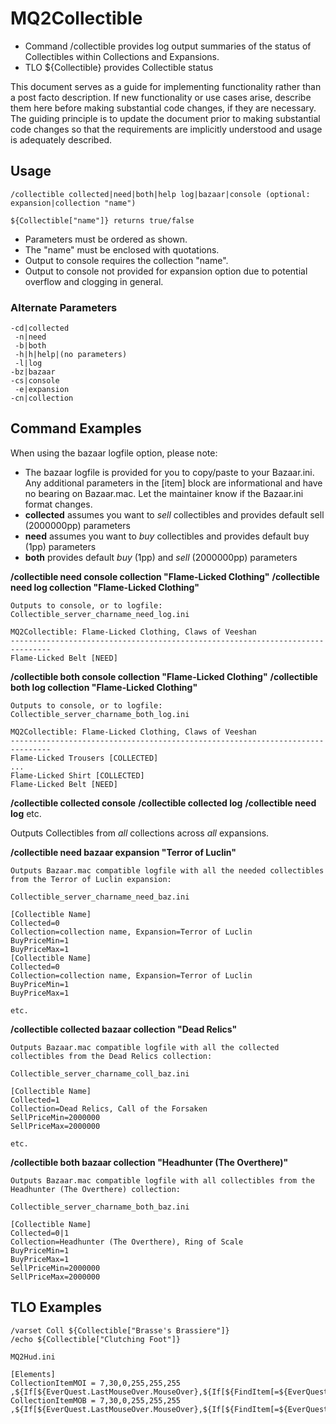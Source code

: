 # MQ2Collectible

- Command /collectible provides log output summaries of the status of Collectibles within Collections and Expansions.
- TLO ${Collectible} provides Collectible status

This document serves as a guide for implementing functionality rather than a post facto description. If new functionality or use cases arise, describe them here before making substantial code changes, if they are necessary. The guiding principle is to update the document prior to making substantial code changes so that the requirements are implicitly understood and usage is adequately described.

## Usage

```
/collectible collected|need|both|help log|bazaar|console (optional: expansion|collection "name")

${Collectible["name"]} returns true/false
```

- Parameters must be ordered as shown.
- The "name" must be enclosed with quotations.
- Output to console requires the collection "name".
- Output to console not provided for expansion option due to potential overflow and clogging in general.

### Alternate Parameters

```
-cd|collected
 -n|need
 -b|both
 -h|h|help|(no parameters)
 -l|log
-bz|bazaar
-cs|console
 -e|expansion
-cn|collection
```

## Command Examples

When using the bazaar logfile option, please note:

- The bazaar logfile is provided for you to copy/paste to your Bazaar.ini. Any additional parameters in the [item] block are informational and have no bearing on Bazaar.mac. Let the maintainer know if the Bazaar.ini format changes.
- **collected** assumes you want to _sell_ collectibles and provides default sell (2000000pp) parameters
- **need** assumes you want to _buy_ collectibles and provides default buy (1pp) parameters
- **both** provides default _buy_ (1pp) and _sell_ (2000000pp) parameters

**/collectible need console collection "Flame-Licked Clothing"**
**/collectible need log collection "Flame-Licked Clothing"**

```
Outputs to console, or to logfile: Collectible_server_charname_need_log.ini

MQ2Collectible: Flame-Licked Clothing, Claws of Veeshan
-------------------------------------------------------------------------------
Flame-Licked Belt [NEED]
```

**/collectible both console collection "Flame-Licked Clothing"**
**/collectible both log collection "Flame-Licked Clothing"**

```
Outputs to console, or to logfile: Collectible_server_charname_both_log.ini

MQ2Collectible: Flame-Licked Clothing, Claws of Veeshan
-------------------------------------------------------------------------------
Flame-Licked Trousers [COLLECTED]
...
Flame-Licked Shirt [COLLECTED]
Flame-Licked Belt [NEED]
```

**/collectible collected console**
**/collectible collected log**
**/collectible need log**
etc.

Outputs Collectibles from _all_ collections across _all_ expansions.

**/collectible need bazaar expansion "Terror of Luclin"**

```
Outputs Bazaar.mac compatible logfile with all the needed collectibles from the Terror of Luclin expansion:

Collectible_server_charname_need_baz.ini

[Collectible Name]
Collected=0
Collection=collection name, Expansion=Terror of Luclin
BuyPriceMin=1
BuyPriceMax=1
[Collectible Name]
Collected=0
Collection=collection name, Expansion=Terror of Luclin
BuyPriceMin=1
BuyPriceMax=1

etc.
```

**/collectible collected bazaar collection "Dead Relics"**

```
Outputs Bazaar.mac compatible logfile with all the collected collectibles from the Dead Relics collection:

Collectible_server_charname_coll_baz.ini

[Collectible Name]
Collected=1
Collection=Dead Relics, Call of the Forsaken
SellPriceMin=2000000
SellPriceMax=2000000

etc.
```

**/collectible both bazaar collection "Headhunter (The Overthere)"**

```
Outputs Bazaar.mac compatible logfile with all collectibles from the Headhunter (The Overthere) collection:

Collectible_server_charname_both_baz.ini

[Collectible Name]
Collected=0|1
Collection=Headhunter (The Overthere), Ring of Scale
BuyPriceMin=1
BuyPriceMax=1
SellPriceMin=2000000
SellPriceMax=2000000
```

## TLO Examples

```
/varset Coll ${Collectible["Brasse's Brassiere"]}
/echo ${Collectible["Clutching Foot"]}
```

```
MQ2Hud.ini

[Elements]
CollectionItemMOI = 7,30,0,255,255,255 ,${If[${EverQuest.LastMouseOver.MouseOver},${If[${FindItem[=${EverQuest.LastMouseOver.Tooltip}].Collectible},${If[${Collectible[${FindItem[=${EverQuest.LastMouseOver.Tooltip}]}]},Collected,Need]},""]},""]}
CollectionItemMOB = 7,30,0,255,255,255 ,${If[${EverQuest.LastMouseOver.MouseOver},${If[${FindItem[=${EverQuest.LastMouseOver.Tooltip}].Collectible},${If[${Collectible[${FindItemBank[=${EverQuest.LastMouseOver.Tooltip}]}]},Collected,Need]},""]},""]}
```
